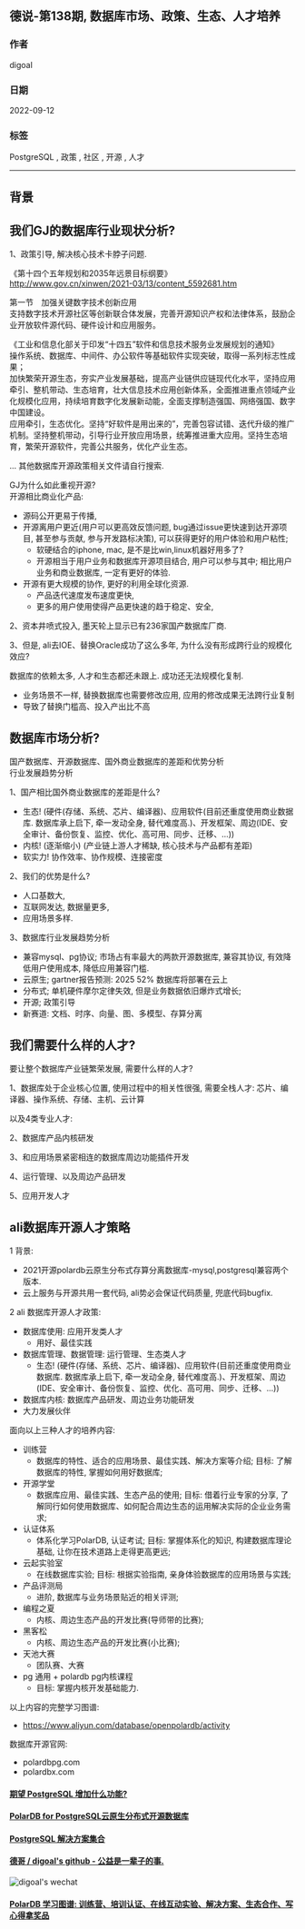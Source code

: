 ## 德说-第138期, 数据库市场、政策、生态、人才培养     
                                      
### 作者                                      
digoal                         
                                      
### 日期                                      
2022-09-12                                      
                                      
### 标签                                      
PostgreSQL , 政策 , 社区 , 开源 , 人才          
                          
----                                      
                                      
## 背景    
  
## 我们GJ的数据库行业现状分析?   
1、政策引导, 解决核心技术卡脖子问题.    
  
《第十四个五年规划和2035年远景目标纲要》  
http://www.gov.cn/xinwen/2021-03/13/content_5592681.htm  
  
第一节　加强关键数字技术创新应用  
支持数字技术开源社区等创新联合体发展，完善开源知识产权和法律体系，鼓励企业开放软件源代码、硬件设计和应用服务。  
  
《工业和信息化部关于印发“十四五”软件和信息技术服务业发展规划的通知》  
操作系统、数据库、中间件、办公软件等基础软件实现突破，取得一系列标志性成果；  
加快繁荣开源生态，夯实产业发展基础，提高产业链供应链现代化水平，坚持应用牵引、整机带动、生态培育，壮大信息技术应用创新体系，全面推进重点领域产业化规模化应用，持续培育数字化发展新动能，全面支撑制造强国、网络强国、数字中国建设。  
应用牵引，生态优化。坚持“好软件是用出来的”，完善包容试错、迭代升级的推广机制。坚持整机带动，引导行业开放应用场景，统筹推进重大应用。坚持生态培育，繁荣开源软件，完善公共服务，优化产业生态。   
  
... 其他数据库开源政策相关文件请自行搜索.    
  
GJ为什么如此重视开源?   
开源相比商业化产品:    
- 源码公开更易于传播,   
- 开源离用户更近(用户可以更高效反馈问题, bug通过issue更快速到达开源项目, 甚至参与贡献, 参与开发路标决策), 可以获得更好的用户体验和用户粘性;  
    - 软硬结合的iphone, mac, 是不是比win,linux机器好用多了?  
    - 开源相当于用户业务和数据库开源项目结合, 用户可以参与其中; 相比用户业务和商业数据库, 一定有更好的体验.   
- 开源有更大规模的协作, 更好的利用全球化资源.    
    - 产品迭代速度发布速度更快,   
    - 更多的用户使用使得产品更快速的趋于稳定、安全,   
  
2、资本井喷式投入, 墨天轮上显示已有236家国产数据库厂商.   
  
3、但是, ali去IOE、替换Oracle成功了这么多年, 为什么没有形成跨行业的规模化效应?   
  
数据库的依赖太多, 人才和生态都还未跟上. 成功还无法规模化复制.   
- 业务场景不一样, 替换数据库也需要修改应用, 应用的修改成果无法跨行业复制  
- 导致了替换门槛高、投入产出比不高  
  
  
## 数据库市场分析?   
国产数据库、开源数据库、国外商业数据库的差距和优势分析  
行业发展趋势分析  
  
1、国产相比国外商业数据库的差距是什么?   
- 生态! (硬件(存储、系统、芯片、编译器)、应用软件(目前还重度使用商业数据库. 数据库承上启下, 牵一发动全身, 替代难度高.)、开发框架、周边(IDE、安全审计、备份恢复、监控、优化、高可用、同步、迁移、...))   
- 内核! (逐渐缩小) (产业链上游人才稀缺, 核心技术与产品都有差距)  
- 软实力! 协作效率、协作规模、连接密度      
  
2、我们的优势是什么?   
- 人口基数大,   
- 互联网发达, 数据量更多,   
- 应用场景多样.   
  
3、数据库行业发展趋势分析   
- 兼容mysql、pg协议; 市场占有率最大的两款开源数据库, 兼容其协议, 有效降低用户使用成本, 降低应用兼容门槛.   
- 云原生; gartner报告预测: 2025 52% 数据库将部署在云上  
- 分布式; 单机硬件摩尔定律失效, 但是业务数据依旧爆炸式增长;  
- 开源; 政策引导  
- 新赛道: 文档、时序、向量、图、多模型、存算分离  
  
## 我们需要什么样的人才?   
要让整个数据库产业链繁荣发展, 需要什么样的人才?    
  
1、数据库处于企业核心位置, 使用过程中的相关性很强, 需要全栈人才: 芯片、编译器、操作系统、存储、主机、云计算   
  
以及4类专业人才:  
  
2、数据库产品内核研发  
  
3、和应用场景紧密相连的数据库周边功能插件开发  
  
4、运行管理、以及周边产品研发  
  
5、应用开发人才  
  
## ali数据库开源人才策略   
1 背景:  
- 2021开源polardb云原生分布式存算分离数据库-mysql,postgresql兼容两个版本.  
- 云上服务与开源共用一套代码, ali势必会保证代码质量, 兜底代码bugfix.    
  
2 ali 数据库开源人才政策:   
- 数据库使用: 应用开发类人才  
    - 用好、最佳实践   
- 数据库管理、数据管理: 运行管理、生态类人才  
    - 生态! (硬件(存储、系统、芯片、编译器)、应用软件(目前还重度使用商业数据库. 数据库承上启下, 牵一发动全身, 替代难度高.)、开发框架、周边(IDE、安全审计、备份恢复、监控、优化、高可用、同步、迁移、...))   
- 数据库内核: 数据库产品研发、周边业务功能研发  
- 大力发展伙伴   
  
面向以上三种人才的培养内容:   
- 训练营  
    - 数据库的特性、适合的应用场景、最佳实践、解决方案等介绍; 目标: 了解数据库的特性, 掌握如何用好数据库;    
- 开源学堂  
    - 数据库应用、最佳实践、生态产品的使用; 目标: 借着行业专家的分享, 了解同行如何使用数据库、如何配合周边生态的运用解决实际的企业业务需求;    
- 认证体系  
    - 体系化学习PolarDB, 认证考试;  目标: 掌握体系化的知识, 构建数据库理论基础, 让你在技术道路上走得更高更远; 
- 云起实验室  
    - 在线数据库实验; 目标: 根据实验指南, 亲身体验数据库的应用场景与实践;  
- 产品评测局  
    - 进阶, 数据库与业务场景贴近的相关评测;
- 编程之夏  
    - 内核、周边生态产品的开发比赛(导师带的比赛);
- 黑客松  
    - 内核、周边生态产品的开发比赛(小比赛);
- 天池大赛  
    - 团队赛、大赛
- pg 通用 + polardb pg内核课程
    - 目标: 掌握内核开发基础能力.   
  
以上内容的完整学习图谱:   
- https://www.aliyun.com/database/openpolardb/activity  
  
数据库开源官网:   
- polardbpg.com  
- polardbx.com  
  
  
  
#### [期望 PostgreSQL 增加什么功能?](https://github.com/digoal/blog/issues/76 "269ac3d1c492e938c0191101c7238216")
  
  
#### [PolarDB for PostgreSQL云原生分布式开源数据库](https://github.com/ApsaraDB/PolarDB-for-PostgreSQL "57258f76c37864c6e6d23383d05714ea")
  
  
#### [PostgreSQL 解决方案集合](https://yq.aliyun.com/topic/118 "40cff096e9ed7122c512b35d8561d9c8")
  
  
#### [德哥 / digoal's github - 公益是一辈子的事.](https://github.com/digoal/blog/blob/master/README.md "22709685feb7cab07d30f30387f0a9ae")
  
  
![digoal's wechat](../pic/digoal_weixin.jpg "f7ad92eeba24523fd47a6e1a0e691b59")
  
  
#### [PolarDB 学习图谱: 训练营、培训认证、在线互动实验、解决方案、生态合作、写心得拿奖品](https://www.aliyun.com/database/openpolardb/activity "8642f60e04ed0c814bf9cb9677976bd4")
  

